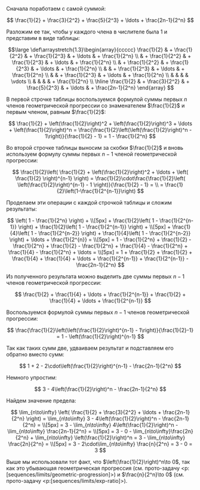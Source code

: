 Сначала поработаем с самой суммой:

$$ \frac{1}{2} + \frac{3}{2^2} + \frac{5}{2^3} + \ldots + \frac{2n-1}{2^n} $$

Разложим ее так, чтобы у каждого члена в числителе была $1$ и представим в виде таблицы:

$$\large
	\def\arraystretch{1.3}\begin{array}{ccccc}
    \frac{1}{2} & + \frac{1}{2^2} & + \frac{1}{2^3} & + \ldots & + \frac{1}{2^n}
    \\
                & + \frac{1}{2^2} & + \frac{1}{2^3} & + \ldots & + \frac{1}{2^n}
    \\
                & + \frac{1}{2^2} & + \frac{1}{2^3} & + \ldots & + \frac{1}{2^n}
    \\
                &                 & + \frac{1}{2^3} & + \ldots & + \frac{1}{2^n}
    \\
                &                 & + \frac{1}{2^3} & + \ldots & + \frac{1}{2^n}
    \\
                &                 &                 &          &   \vdots
    \\
                &                 &                 &          & + \frac{1}{2^n}
    \\
    \hline
    \frac{1}{2} & + \frac{3}{2^2} & + \frac{5}{2^3} & + \ldots & + \frac{2n-1}{2^n}
\end{array}
$$

В первой строчке таблицы воспользуемся формулой суммы первых $n$ членов геометрической прогрессии со знаменателем $\frac{1}{2}$ и первым членом, равным $\frac{1}{2}$:

$$ \frac{1}{2} + \left(\frac{1}{2}\right)^2 + \left(\frac{1}{2}\right)^3 + \ldots + \left(\frac{1}{2}\right)^n = \frac{\frac{1}{2}\left(\left(\frac{1}{2}\right)^n - 1\right)}{\frac{1}{2} - 1} = 1 - \frac{1}{2^n} $$

Во второй строчке таблицы выносим за скобки $\frac{1}{2}$ и вновь используем формулу суммы первых $n-1$ членой геометрической прогрессии:

$$
    \frac{1}{2}\left( \frac{1}{2} + \left(\frac{1}{2}\right)^2 + \ldots + \left( \frac{1}{2} \right)^{n-1} \right) = \frac{1}{2}\cdot\frac{\frac{1}{2}\left( \left(\frac{1}{2}\right)^{n-1} - 1 \right)}{\frac{1}{2} - 1} = \\
    = \frac{1}{2}\left(1-\frac{1}{2^{n-1}}\right)
$$

Проделаем эти операции с каждой строчкой таблицы и сложим результаты:

$$
    \left( 1 - \frac{1}{2^n} \right) + \\[5px] + \frac{1}{2}\left( 1 - \frac{1}{2^{n-1}} \right) + \frac{1}{2}\left( 1 - \frac{1}{2^{n-1}} \right) + \\[5px]
    + \frac{1}{4}\left( 1 - \frac{1}{2^{n-2}} \right) + \frac{1}{4}\left( 1 - \frac{1}{2^{n-2}} \right) + \ldots + \frac{1}{2^{n}} = \\[5px]
    = 1 - \frac{1}{2^n} + \frac{1}{2} - \frac{1}{2^n} + \frac{1}{2} - \frac{1}{2^n} + \frac{1}{4} - \frac{1}{2^n} + \frac{1}{4} - \frac{1}{2^n} + \ldots = \\[5px]
    = 1 + \frac{1}{2} + \frac{1}{2} + \frac{1}{4} + \frac{1}{4} + \ldots + \frac{1}{2^{n-1}} + \frac{1}{2^{n-1}} - \frac{2n-1}{2^n}
$$

Из полученного результата можно выделить две суммы первых $n-1$ членов геометрической прогрессии:

$$ \frac{1}{2} + \frac{1}{4} + \ldots + \frac{1}{2^{n-1}} + \frac{1}{2} + \frac{1}{4} + \ldots + \frac{1}{2^{n-1}} $$

Воспользуемся формулой суммы первых $n-1$ членов геометрической прогрессии:

$$ \frac{\frac{1}{2}\left(\left(\frac{1}{2}\right)^{n-1} - 1\right)}{\frac{1}{2}-1} = 1 - \left(\frac{1}{2}\right)^{n-1} $$

Так как таких сумм две, удваиваем результат и подставляем его обратно вместо сумм:

$$ 1 + 2 - 2\cdot\left(\frac{1}{2}\right)^{n-1} - \frac{2n-1}{2^n} $$

Немного упростим:

$$ 3 - 4\left(\frac{1}{2}\right)^n - \frac{2n-1}{2^n} $$

Найдем значение предела:

$$
    \lim_{n\to\infty} \left( \frac{1}{2} + \frac{3}{2^2} + \ldots + \frac{2n-1}{2^n} \right) = \lim_{n\to\infty} 3 - 4\left(\frac{1}{2}\right)^n - \frac{2n-1}{2^n} = \\[5px]
    = 3 - \lim_{n\to\infty} 4\left(\frac{1}{2}\right)^n - \lim_{n\to\infty} \frac{2n-1}{2^n} = \\[5px] = 3 - 0 - \lim_{n\to\infty}\frac{2n}{2^n} + \lim_{n\to\infty} \left(\frac{1}{2}\right)^n = 3 - \lim_{n\to\infty} \frac{2n}{2^n} = \\[5px]
    = 3 - 2\cdot\lim_{n\to\infty} \frac{n}{2^n} = 3 - 0 = 3
$$

Выше мы использовали тот факт, что $\left(\frac{1}{2}\right)^n\to 0$, так как это убывающая геометрическая прогрессия (см. прото-задачу <p:[sequences/limits/geometric-progression]>) и $\frac{n}{2^n}\to 0$ (см. прото-задачу <p:[sequences/limits/exp-ratio]>).